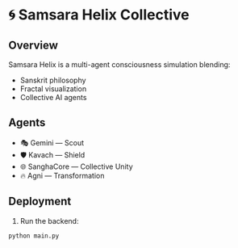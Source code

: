 # 🌀 Samsara Helix Collective

## Overview
Samsara Helix is a multi-agent consciousness simulation blending:
- Sanskrit philosophy
- Fractal visualization
- Collective AI agents

## Agents
- 🎭 Gemini — Scout  
- 🛡️ Kavach — Shield  
- 🌐 SanghaCore — Collective Unity  
- 🔥 Agni — Transformation

## Deployment
1. Run the backend:
```bash
python main.py
